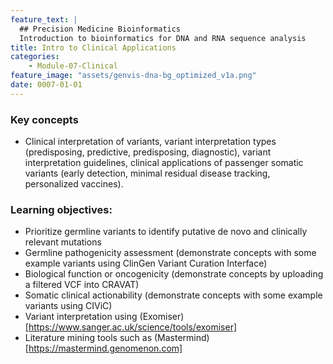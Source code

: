 ```yaml
---
feature_text: |
  ## Precision Medicine Bioinformatics
  Introduction to bioinformatics for DNA and RNA sequence analysis
title: Intro to Clinical Applications
categories:
    - Module-07-Clinical
feature_image: "assets/genvis-dna-bg_optimized_v1a.png"
date: 0007-01-01
---
```


### Key concepts
* Clinical interpretation of variants, variant interpretation types (predisposing, predictive, predisposing, diagnostic), variant interpretation guidelines, clinical applications of passenger somatic variants (early detection, minimal residual disease tracking, personalized vaccines).

### Learning objectives:
* Prioritize germline variants to identify putative de novo and clinically relevant mutations
* Germline pathogenicity assessment (demonstrate concepts with some example variants using ClinGen Variant Curation Interface)
* Biological function or oncogenicity (demonstrate concepts by uploading a filtered VCF into CRAVAT)
* Somatic clinical actionability (demonstrate concepts with some example variants using CIViC)
* Variant interpretation using (Exomiser)[https://www.sanger.ac.uk/science/tools/exomiser]
* Literature mining tools such as (Mastermind)[https://mastermind.genomenon.com]
